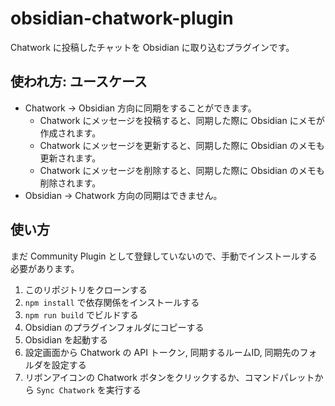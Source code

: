 # obsidian-chatwork-plugin

Chatwork に投稿したチャットを Obsidian に取り込むプラグインです。

## 使われ方: ユースケース

- Chatwork → Obsidian 方向に同期をすることができます。
  - Chatwork にメッセージを投稿すると、同期した際に Obsidian にメモが作成されます。
  - Chatwork にメッセージを更新すると、同期した際に Obsidian のメモも更新されます。
  - Chatwork にメッセージを削除すると、同期した際に Obsidian のメモも削除されます。
- Obsidian → Chatwork 方向の同期はできません。

## 使い方

まだ Community Plugin として登録していないので、手動でインストールする必要があります。

1. このリポジトリをクローンする
2. `npm install` で依存関係をインストールする
3. `npm run build` でビルドする
4. Obsidian のプラグインフォルダにコピーする
5. Obsidian を起動する
6. 設定画面から Chatwork の API トークン, 同期するルームID, 同期先のフォルダを設定する
7. リボンアイコンの Chatwork ボタンをクリックするか、コマンドパレットから `Sync Chatwork` を実行する
